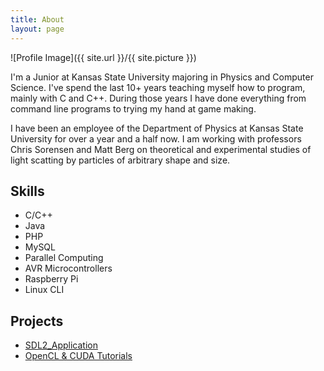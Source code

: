 ```yaml
---
title: About
layout: page
---
```

![Profile Image]({{ site.url }}/{{ site.picture }})

<p>I'm a Junior at Kansas State University majoring in Physics and Computer Science. I've spend the last 10+ years teaching myself how to program, mainly with C and C++. During those years I have done everything from command line programs to trying my hand at game making.</p>

<p>I have been an employee of the Department of Physics at Kansas State University for over a year and a half now. I am working with professors Chris Sorensen and Matt Berg on theoretical and experimental studies of light scatting by particles of arbitrary shape and size.</p>

<h2>Skills</h2>

<ul class="skill-list">
	<li>C/C++</li>
	<li>Java</li>
	<li>PHP</li>
	<li>MySQL</li>
	<li>Parallel Computing</li>
	<li>AVR Microcontrollers</li>
	<li>Raspberry Pi</li>
	<li>Linux CLI</li>
</ul>

<h2>Projects</h2>

<ul>
	<li><a href="https://github.com/jamolnng/SDL2_Application">SDL2_Application</a></li>
	<li><a href="https://github.com/jamolnng/OpenCL-CUDA-Tutorials">OpenCL &amp; CUDA Tutorials</a></li>
</ul>
